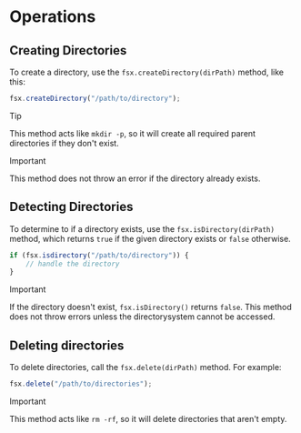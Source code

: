 #  Operations

## Creating Directories

To create a directory, use the `fsx.createDirectory(dirPath)` method, like this:

```js
fsx.createDirectory("/path/to/directory");
```

> [!TIP]
> This method acts like `mkdir -p`, so it will create all required parent directories if they don't exist.

> [!IMPORTANT]
> This method does not throw an error if the directory already exists.

## Detecting Directories

To determine to if a directory exists, use the `fsx.isDirectory(dirPath)` method, which returns `true` if the given directory exists or `false` otherwise.

```js
if (fsx.isdirectory("/path/to/directory")) {
    // handle the directory
}
```

> [!IMPORTANT]
> If the directory doesn't exist, `fsx.isDirectory()` returns `false`. This method does not throw errors unless the directorysystem cannot be accessed.

## Deleting directories

To delete directories, call the `fsx.delete(dirPath)` method. For example:

```js
fsx.delete("/path/to/directories");
```

> [!IMPORTANT]
> This method acts like `rm -rf`, so it will delete directories that aren't empty.
